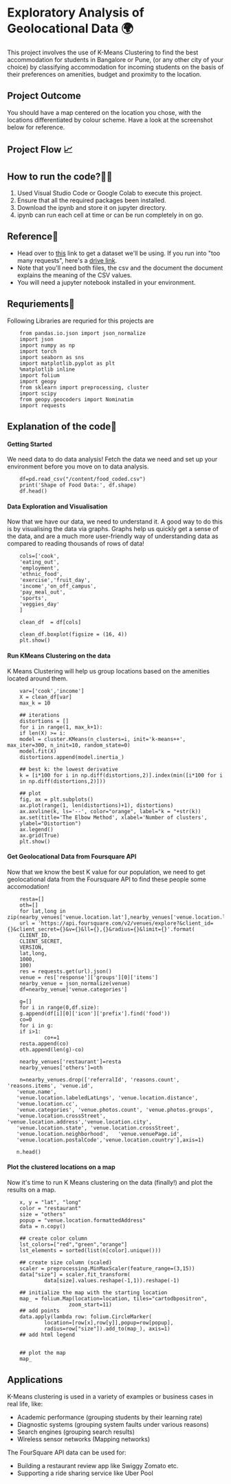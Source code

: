 
# Exploratory Analysis of Geolocational Data 🌍

This project involves the use of K-Means Clustering to find the best accommodation for students in Bangalore or Pune, (or any other city of your choice) by classifying accommodation for incoming students on the basis of their preferences on amenities, budget and proximity to the location.


## Project Outcome
You should have a map centered on the location you chose, with the locations differentiated
by colour scheme. Have a look at the screenshot below for reference.
## Project Flow 📈


## How to run the code?🏃‍♂️
1. Used Visual Studio Code or Google Colab to execute this project.
2. Ensure that all the required packages been installed.
3. Download the ipynb and store it on jupyter directory.
4. ipynb can run each cell at time or can be run completely in on go.
## Reference🔗

- Head over to [this]('https://www.kaggle.com/datasets/borapajo/food-choices') link to get a dataset we'll be using. If you run into "too many requests", here's a [drive link]('https://drive.google.com/drive/folders/1TbRjwBz3Pvy0Fn8t__DUmZgtj21ttDhn').
- Note that you'll need both files, the csv and the document the document explains the meaning of the CSV values.
- You will need a jupyter notebook installed in your environment.
## Requriements🔨
Following Libraries are requried for this projects are

        from pandas.io.json import json_normalize
        import json
        import numpy as np
        import torch
        import seaborn as sns
        import matplotlib.pyplot as plt
        %matplotlib inline
        import folium
        import geopy
        from sklearn import preprocessing, cluster
        import scipy
        from geopy.geocoders import Nominatim 
        import requests
## Explanation of the code🔎

#### Getting Started
We need data to do data analysis! Fetch the data we need and set up your environment
before you move on to data analysis.

        df=pd.read_csv("/content/food_coded.csv")
        print('Shape of Food Data:', df.shape)
        df.head()

#### Data Exploration and Visualisation
Now that we have our data, we need to understand it. A good way to do this is by visualising
the data via graphs. Graphs help us quickly get a sense of the data, and are a much more
user-friendly way of understanding data as compared to reading thousands of rows of data!

        cols=['cook',
        'eating_out',
        'employment',
        'ethnic_food', 
        'exercise','fruit_day',
        'income','on_off_campus',
        'pay_meal_out',
        'sports',
        'veggies_day'
        ]

        clean_df  = df[cols]

        clean_df.boxplot(figsize = (16, 4))
        plt.show()

#### Run KMeans Clustering on the data
K Means Clustering will help us group locations based on the amenities located around
them.

        var=['cook','income']
        X = clean_df[var]
        max_k = 10

        ## iterations
        distortions = [] 
        for i in range(1, max_k+1):
        if len(X) >= i:
        model = cluster.KMeans(n_clusters=i, init='k-means++', max_iter=300, n_init=10, random_state=0)
        model.fit(X)
        distortions.append(model.inertia_)

        ## best k: the lowest derivative
        k = [i*100 for i in np.diff(distortions,2)].index(min([i*100 for i 
        in np.diff(distortions,2)]))

        ## plot
        fig, ax = plt.subplots()
        ax.plot(range(1, len(distortions)+1), distortions)
        ax.axvline(k, ls='--', color="orange", label="k = "+str(k))
        ax.set(title='The Elbow Method', xlabel='Number of clusters', 
        ylabel="Distortion")
        ax.legend()
        ax.grid(True)
        plt.show()

#### Get Geolocational Data from Foursquare API
Now that we know the best K value for our population, we need to get geolocational data
from the Foursquare API to find these people some accomodation!

        resta=[]
        oth=[]
        for lat,long in zip(nearby_venues['venue.location.lat'],nearby_venues['venue.location.lng']):
        url = 'https://api.foursquare.com/v2/venues/explore?&client_id={}&client_secret={}&v={}&ll={},{}&radius={}&limit={}'.format(
        CLIENT_ID, 
        CLIENT_SECRET, 
        VERSION, 
        lat,long,
        1000, 
        100)
        res = requests.get(url).json()
        venue = res['response']['groups'][0]['items']
        nearby_venue = json_normalize(venue)
        df=nearby_venue['venue.categories']

        g=[]
        for i in range(0,df.size):
        g.append(df[i][0]['icon']['prefix'].find('food'))
        co=0
        for i in g:
        if i>1:
                co+=1
        resta.append(co)
        oth.append(len(g)-co)

        nearby_venues['restaurant']=resta
        nearby_venues['others']=oth

        n=nearby_venues.drop(['referralId', 'reasons.count', 'reasons.items', 'venue.id',
       'venue.name', 
       'venue.location.labeledLatLngs', 'venue.location.distance',
       'venue.location.cc', 
       'venue.categories', 'venue.photos.count', 'venue.photos.groups',
       'venue.location.crossStreet', 'venue.location.address','venue.location.city',
       'venue.location.state', 'venue.location.crossStreet',
       'venue.location.neighborhood',	'venue.venuePage.id',
       'venue.location.postalCode','venue.location.country'],axis=1)

       n.head()

#### Plot the clustered locations on a map
Now it's time to run K Means clustering on the data (finally!) and plot the results on a map.

        x, y = "lat", "long"
        color = "restaurant"
        size = "others"
        popup = "venue.location.formattedAddress"
        data = n.copy()

        ## create color column
        lst_colors=["red","green","orange"]
        lst_elements = sorted(list(n[color].unique()))

        ## create size column (scaled)
        scaler = preprocessing.MinMaxScaler(feature_range=(3,15))
        data["size"] = scaler.fit_transform(
                data[size].values.reshape(-1,1)).reshape(-1)

        ## initialize the map with the starting location
        map_ = folium.Map(location=location, tiles="cartodbpositron",
                        zoom_start=11)
        ## add points
        data.apply(lambda row: folium.CircleMarker(
                location=[row[x],row[y]],popup=row[popup],
                radius=row["size"]).add_to(map_), axis=1)
        ## add html legend


        ## plot the map
        map_



## Applications
K-Means clustering is used in a variety of examples or business cases in real life, like:
- Academic performance (grouping students by their learning rate)
-  Diagnostic systems (grouping system faults under various reasons)
- Search engines (grouping search results)
- Wireless sensor networks (Mapping networks)

The FourSquare API data can be used for:
- Building a restaurant review app like Swiggy Zomato etc.
- Supporting a ride sharing service like Uber Pool
